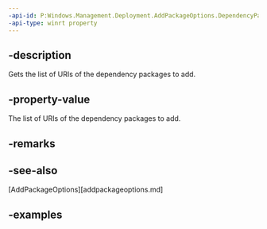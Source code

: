 ```yaml
---
-api-id: P:Windows.Management.Deployment.AddPackageOptions.DependencyPackageUris
-api-type: winrt property
---
```


## -description

Gets the list of URIs of the dependency packages to add.

## -property-value

The list of URIs of the dependency packages to add.

## -remarks

## -see-also

[AddPackageOptions][addpackageoptions.md]

## -examples


